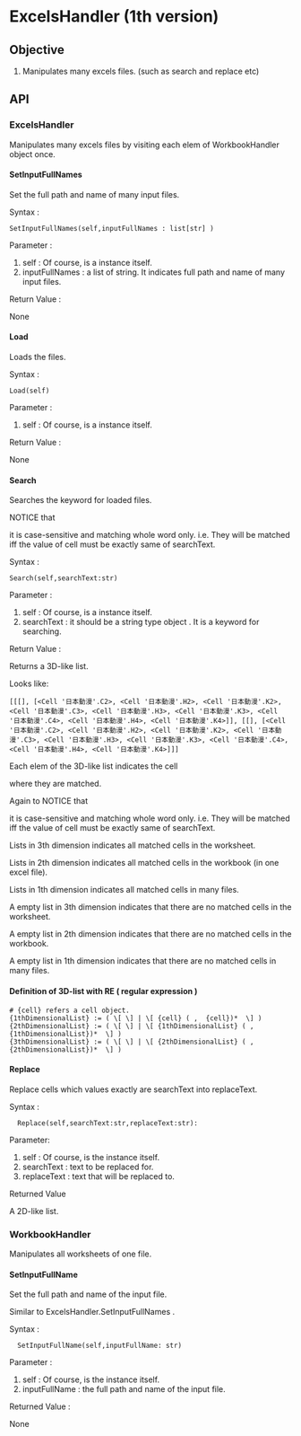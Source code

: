 # ExcelsHandler (1th version)
## Objective
1. Manipulates many excels files. 
   (such as search and replace etc)

## API
### ExcelsHandler
Manipulates many excels files by visiting each elem of WorkbookHandler object once.

#### SetInputFullNames
Set the full path and name of many input files.

Syntax :
    
    SetInputFullNames(self,inputFullNames : list[str] )

Parameter :

1. self : Of course, is a instance itself.
2. inputFullNames : a list of string. It indicates full path and name of many input files.

Return Value : 

None

#### Load

Loads the files.

Syntax :
  
    Load(self)

Parameter :

1. self : Of course, is a instance itself.

Return Value : 

None

#### Search

Searches the keyword for loaded files. 

NOTICE that

it is case-sensitive and matching whole word only. i.e. They will be matched iff the value of cell must be exactly same of searchText.

Syntax :
  
    Search(self,searchText:str)

Parameter :

1. self : Of course, is a instance itself.
2. searchText : it should be a string type object . It is a keyword for searching.

Return Value : 

Returns a 3D-like list.

Looks like:

    [[[], [<Cell '日本動漫'.C2>, <Cell '日本動漫'.H2>, <Cell '日本動漫'.K2>, <Cell '日本動漫'.C3>, <Cell '日本動漫'.H3>, <Cell '日本動漫'.K3>, <Cell '日本動漫'.C4>, <Cell '日本動漫'.H4>, <Cell '日本動漫'.K4>]], [[], [<Cell '日本動漫'.C2>, <Cell '日本動漫'.H2>, <Cell '日本動漫'.K2>, <Cell '日本動漫'.C3>, <Cell '日本動漫'.H3>, <Cell '日本動漫'.K3>, <Cell '日本動漫'.C4>, <Cell '日本動漫'.H4>, <Cell '日本動漫'.K4>]]]

Each elem of the 3D-like list indicates the cell 

where they are matched.

Again to NOTICE that

it is case-sensitive and matching whole word only. i.e. They will be matched iff the value of cell must be exactly same of searchText.

Lists in 3th dimension indicates all matched cells in the worksheet.

Lists in 2th dimension indicates all matched cells in the workbook (in one excel file).

Lists in 1th dimension indicates all matched cells in many files.

A empty list in 3th dimension indicates that there are no matched cells in the worksheet.

A empty list in 2th dimension indicates that there are no matched cells in the workbook.

A empty list in 1th dimension indicates that there are no matched cells in many files.

#### Definition of 3D-list with RE ( regular expression )

    # {cell} refers a cell object.
    {1thDimensionalList} := ( \[ \] | \[ {cell} ( ,  {cell})*  \] )
    {2thDimensionalList} := ( \[ \] | \[ {1thDimensionalList} ( ,  {1thDimensionalList})*  \] )
    {3thDimensionalList} := ( \[ \] | \[ {2thDimensionalList} ( ,  {2thDimensionalList})*  \] )

#### Replace

Replace cells which values exactly are searchText into replaceText.

Syntax :
   
      Replace(self,searchText:str,replaceText:str):

Parameter:

1. self : Of course, is the instance itself.
2. searchText : text to be replaced for.
3. replaceText : text that will be replaced to.

Returned Value

A 2D-like list.

### WorkbookHandler
Manipulates all worksheets of one file.

#### SetInputFullName
Set the full path and name of the input file.

Similar to ExcelsHandler.SetInputFullNames . 

Syntax :

      SetInputFullName(self,inputFullName: str)

Parameter :
1. self : Of course, is the instance itself.
2. inputFullName : the full path and name of the input file.
   
Returned Value :

None

      



